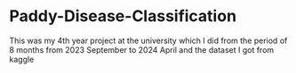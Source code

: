 # Paddy-Disease-Classification
This was my 4th year project at the university which I did from the period of 8 months from 2023 September to 2024 April and the dataset I got from kaggle
